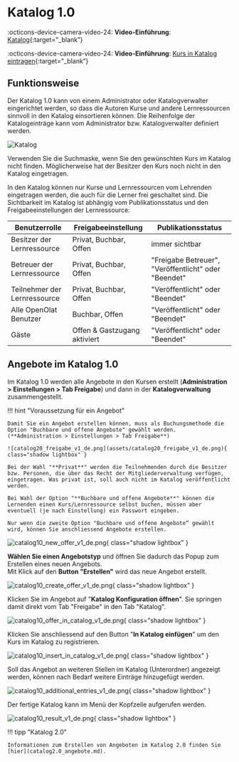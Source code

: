 # Katalog 1.0

:octicons-device-camera-video-24: **Video-Einführung**: [Katalog](<https://www.youtube.com/embed/LiqkkT06hWo>){:target="_blank”}

:octicons-device-camera-video-24: **Video-Einführung**: [Kurs in Katalog eintragen](<https://www.youtube.com/embed/hc5yJAPIX9s>){:target="_blank”}

## Funktionsweise

Der Katalog 1.0 kann von einem Administrator oder Katalogverwalter eingerichtet werden, so dass die Autoren Kurse und andere
Lernressourcen sinnvoll in den Katalog einsortieren können. Die Reihenfolge
der Katalogeinträge kann vom Administrator bzw. Katalogverwalter definiert
werden.

![Katalog](assets/catalog-de.png)

Verwenden Sie die Suchmaske, wenn Sie den gewünschten Kurs im Katalog nicht
finden. Möglicherweise hat der Besitzer den Kurs noch nicht in den Katalog
eingetragen.

In den Katalog können nur Kurse und Lernressourcen vom Lehrenden eingetragen
werden, die auch für die Lerner frei geschaltet sind. Die Sichtbarkeit im
Katalog ist abhängig vom Publikationsstatus und den Freigabeeinstellungen der
Lernressource:

Benutzerrolle| Freigabeeinstellung| Publikationsstatus  
---|---|---  
Besitzer der Lernressource| Privat, Buchbar, Offen| immer sichtbar  
Betreuer der Lernressource| Privat, Buchbar, Offen|  "Freigabe Betreuer", "Veröffentlicht" oder "Beendet"  
Teilnehmer der Lernressource| Privat, Buchbar, Offen| "Veröffentlicht" oder "Beendet"  
Alle OpenOlat Benutzer| Buchbar, Offen| "Veröffentlicht" oder "Beendet"  
Gäste| Offen & Gastzugang aktiviert| "Veröffentlicht" oder "Beendet"  


## Angebote im Katalog 1.0

Im Katalog 1.0 werden alle Angebote in den Kursen erstellt (**Administration > Einstellungen > Tab Freigabe**) und dann in der **Katalogverwaltung** zusammengestellt.


!!! hint "Voraussetzung für ein Angebot"

    Damit Sie ein Angebot erstellen können, muss als Buchungsmethode die Option "Buchbare und offene Angebote" gewählt werden. 
    (**Administration > Einstellungen > Tab Freigabe**)
    
    ![catalog20_freigabe_v1_de.png](assets/catalog20_freigabe_v1_de.png){ class="shadow lightbox" }

    Bei der Wahl "**Privat**" werden die Teilnehmenden durch die Besitzer bzw. Personen, die über das Recht der Mitgliederverwaltung verfügen, eingetragen. Was privat ist, soll auch nicht im Katalog veröffentlicht werden.

    Bei Wahl der Option "**Buchbare und offene Angebote**" können die Lernenden einen Kurs/Lernressource selbst buchen, müssen aber eventuell (je nach Einstellung) ein Passwort eingeben.

    Nur wenn die zweite Option "Buchbare und offene Angebote“ gewählt wird, können Sie anschliessend Angebote erstellen.


![catalog10_new_offer_v1_de.png](assets/catalog10_new_offer_v1_de.png){ class="shadow lightbox" }

**Wählen Sie einen Angebotstyp** und öffnen Sie dadurch das Popup zum Erstellen eines neuen Angebots.<br>
Mit Klick auf den **Button "Erstellen"** wird das neue Angebot erstellt.

![catalog10_create_offer_v1_de.png](assets/catalog10_create_offer_v1_de.png){ class="shadow lightbox" }


Klicken Sie im Angebot auf "**Katalog Konfiguration öffnen**". Sie springen damit direkt vom Tab "Freigabe" in den Tab "Katalog".

![catalog10_offer_in_catalog_v1_de.png](assets/catalog10_offer_in_catalog_v1_de.png){ class="shadow lightbox" }


Klicken Sie anschliessend auf den Button "**In Katalog einfügen**" um den Kurs im Katalog zu registrieren.

![catalog10_insert_in_catalog_v1_de.png](assets/catalog10_insert_in_catalog_v1_de.png){ class="shadow lightbox" }

Soll das Angebot an weiteren Stellen im Katalog (Unterordner) angezeigt werden, können nach Bedarf weitere Einträge hinzugefügt werden.

![catalog10_additional_entries_v1_de.png](assets/catalog10_additional_entries_v1_de.png){ class="shadow lightbox" }

Der fertige Katalog kann im Menü der Kopfzeile aufgerufen werden.

![catalog10_result_v1_de.png](assets/catalog10_result_v1_de.png){ class="shadow lightbox" }

!!! tipp "Katalog 2.0"

    Informationen zum Erstellen von Angeboten im Katalog 2.0 finden Sie [hier](catalog2.0_angebote.md). 